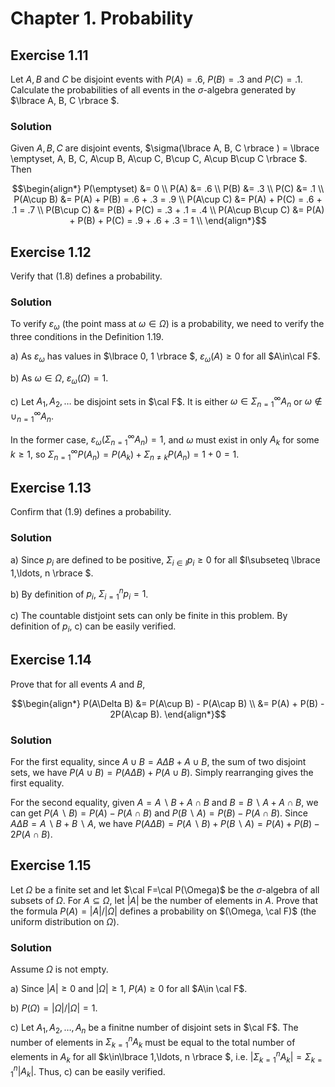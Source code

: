 # Chapter 1. Probability

## Exercise 1.11
Let $A, B$ and $C$ be disjoint events with $P(A)=.6$, $P(B)=.3$ and $P(C)=.1$. Calculate the probabilities of all events in the $\sigma$-algebra generated by $\lbrace A, B, C \rbrace $.

### Solution

Given $A, B, C$ are disjoint events, $\sigma(\lbrace A, B, C \rbrace ) = \lbrace \emptyset, A, B, C, A\cup B, A\cup C, B\cup C, A\cup B\cup C \rbrace $. Then

$$\begin{align*}
  P(\emptyset) &= 0 \\
  P(A) &= .6 \\
  P(B) &= .3 \\
  P(C) &= .1 \\
  P(A\cup B) &= P(A) + P(B) = .6 + .3 = .9 \\
  P(A\cup C) &= P(A) + P(C) = .6 + .1 = .7  \\
  P(B\cup C) &= P(B) + P(C) = .3 + .1 = .4  \\
  P(A\cup B\cup C) &= P(A) + P(B) + P(C) = .9 + .6 + .3 = 1 \\
\end{align*}$$


## Exercise 1.12
Verify that (1.8) defines a probability.

### Solution

To verify $\varepsilon_\omega$ (the point mass at $\omega\in\Omega$) is a probability, we need to verify the three conditions in the Definition 1.19.

a) As $\varepsilon_\omega$ has values in $\lbrace 0, 1 \rbrace $, $\varepsilon_\omega(A)\geq 0$ for all $A\in\cal F$.

b) As $\omega\in\Omega$, $\varepsilon_\omega(\Omega) = 1$.

c) Let $A_1, A_2, \ldots$ be disjoint sets in $\cal F$. It is either $\omega\in\Sigma_{n=1}^\infty A_n$ or $\omega\notin\cup_{n=1}^\infty A_n$.

In the former case, $\varepsilon_\omega(\Sigma_{n=1}^\infty A_n) = 1$, and $\omega$ must exist in only $A_k$ for some $k\geq 1$, so $\Sigma_{n=1}^\infty P(A_n) = P(A_k) + \Sigma_{n\neq k} P(A_n) = 1 + 0 = 1$.


## Exercise 1.13
Confirm that (1.9) defines a probability.

### Solution

a) Since $p_i$ are defined to be positive, $\Sigma_{i\in I}p_i\geq 0$ for all $I\subseteq \lbrace 1,\ldots, n \rbrace $.

b) By definition of $p_i$, $\Sigma_{i=1}^n p_i=1$.

c) The countable distjoint sets can only be finite in this problem. By definition of $p_i$, c) can be easily verified.


## Exercise 1.14
Prove that  for all events $A$ and $B$,

$$\begin{align*}
P(A\Delta B) &= P(A\cup B) - P(A\cap B) \\
  &= P(A) + P(B) - 2P(A\cap B).
\end{align*}$$

### Solution

For the first equality, since $A\cup B = A\Delta B + A\cup B$, the sum of two disjoint sets, we have $P(A\cup B) = P(A\Delta B) + P(A\cup B)$. Simply rearranging gives the first equality.

For the second equality, given $A = A\backslash B + A\cap B$ and $B = B\backslash A + A\cap B$, we can get $P(A\backslash B) = P(A) - P(A\cap B)$ and $P(B\backslash A) = P(B) - P(A\cap B)$. Since $A\Delta B = A\backslash B + B\backslash A$, we have $P(A\Delta B) = P(A\backslash B) + P(B\backslash A) = P(A) + P(B) - 2P(A\cap B)$.


## Exercise 1.15
Let $\Omega$ be a finite set and let $\cal F=\cal P(\Omega)$ be the $\sigma$-algebra of all subsets of $\Omega$. For $A\subseteq \Omega$, let $|A|$ be the number of elements in $A$. Prove that the formula $P(A)=|A|/|\Omega|$ defines a probability on $(\Omega, \cal F)$ (the uniform distribution on $\Omega$).

### Solution

Assume $\Omega$ is not empty.

a) Since $|A|\geq 0$ and $|\Omega|\geq 1$, $P(A)\geq 0$ for all $A\in \cal F$.

b) $P(\Omega) = |\Omega| / |\Omega| = 1$.

c) Let $A_1, A_2, \ldots, A_n$ be a finitne number of disjoint sets in $\cal F$. The number of elements in $\Sigma_{k=1}^n A_k$ must be equal to the total number of elements in $A_k$ for all $k\in\lbrace 1,\ldots, n \rbrace $, i.e. $|\Sigma_{k=1}^n A_k| = \Sigma_{k=1}^n|A_k|$. Thus, c) can be easily verified.
